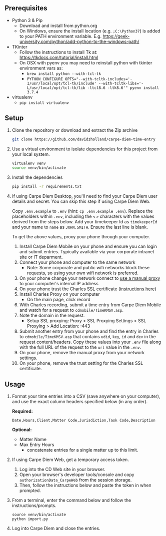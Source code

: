 ## Prerequisites

* Python 3 & Pip
   * Download and install from python.org
   * On Windows, ensure the install location (e.g. `;C:\Python37`) is added to your PATH environment variable. E.g. https://geek-university.com/python/add-python-to-the-windows-path/
* TKinter
   * Follow the instructions to install Tk at: https://tkdocs.com/tutorial/install.html
   * On OSX with pyenv you may need to reinstall python with tkinter environment vars as:
      * `brew install python --with-tcl-tk`
      * `PYTHON_CONFIGURE_OPTS="--with-tcltk-includes='-I/usr/local/opt/tcl-tk/include' --with-tcltk-libs='-L/usr/local/opt/tcl-tk/lib -ltcl8.6 -ltk8.6'" pyenv install 3.7.4`
* virtualenv
   * `pip install virtualenv`

## Setup

1. Clone the repository or download and extract the Zip archive

    ```bash
    git clone https://github.com/davidzholland/carpe-diem-time-entry
    ```

1. Use a virtual environment to isolate dependencies for this project from your local system.
   ```bash
   virtualenv venv
   source venv/bin/activate
   ```

1. Install the dependencies

    ```bash
    pip install -r requirements.txt
    ```

1. If using Carpe Diem Desktop, you'll need to find your Carpe Diem user details and secret. You can skip this step if using Carpe Diem Web.

    Copy `.env.example` to `.env` (hint: `cp .env.example .env`). Replace the placeholders within `.env`, including the `<` `>` characters with the values derived from the steps below. Add your timekeeper Id as `timekeeperId` and your name to `name` as `JOHN.SMITH`. Ensure the last line is blank.
    
    To get the above values, proxy your phone through your computer.
    
    1. Install Carpe Diem Mobile on your phone and ensure you can login and submit entries. Typically available via your corporate intranet site or IT deparment.
    1. Connect your phone and computer to the same network
       * Note: Some corporate and public wifi networks block these requests, so using your own wifi network is preferred.
    1. On your phone change your network connect to [use a manual proxy](https://www.charlesproxy.com/documentation/faqs/using-charles-from-an-iphone/) to your computer's internal IP address
    1. On your phone trust the Charles SSL certificate ([instructions here](https://www.charlesproxy.com/documentation/using-charles/ssl-certificates))
    1. Install Charles Proxy on your computer
       * On the main page, click record
    1. With Charles recording, submit a time entry from Carpe Diem Mobile and watch for a request to `cdmobile/TimeKMSV.asp`.
    1. Note the domain in the request.
       * Setup SSL proxying: Proxy > SSL Proxying Settings > SSL Proxying > Add Location: <your-corporate-carpe-diem-domain>:443
    1. Submit another entry from your phone and find the entry in Charles to `cdmobile/TimeKMSV.asp` that contains `udid`, `key`, `id` and `dev` in the request content/headers. Copy these values into your `.env` file along with the full URL of the request to the `url` value in the `.env`.
    1. On your phone, remove the manual proxy from your network settings.
    1. On your phone, remove the trust setting for the Charles SSL certificate.

## Usage

1. Format your time entries into a CSV (save anywhere on your computer), and use the exact column headers specified below (in any order).
    
    **Required:**
    ``` 
    Date,Hours,Client,Matter Code,Jurisdiction,Task Code,Description
    ```

    **Optional:**
    * Matter Name
    * Max Entry Hours
       * concatenate entries for a single matter up to this limit.

1. If using Carpe Diem Web, get a temporary access token.
   1. Log into the CD Web site in your browser.
   2. Open your browser's developer tools/console and copy `authorizationData_CarpeWeb` from the session storage.
   3. Then, follow the instructions below and paste the token in when prompted.

1. From a terminal, enter the command below and follow the instructions/prompts.
    
    ``` 
    source venv/bin/activate
    python import.py
    ```

1. Log into Carpe Diem and close the entries.
